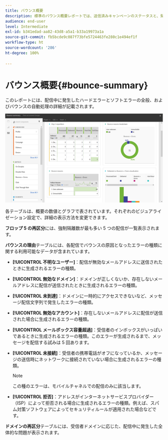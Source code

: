 ```yaml
---
title: バウンス概要
description: 標準のバウンス概要レポートでは、送信済みキャンペーンのステータスと、発生した可能性のあるエラーについて確認できます。
audience: end-user
level: Intermediate
exl-id: b341edad-aa82-43d8-a5a1-b33a19973a1a
source-git-commit: fb5bcde9c087f73bfe5724463fe280c1e494ef1f
workflow-type: ht
source-wordcount: '286'
ht-degree: 100%

---
```


# バウンス概要{#bounce-summary}

このレポートには、配信中に発生したハードエラーとソフトエラーの全般、およびバウンスの自動処理の詳細が記載されます。

![](assets/campaign_reports_bounces.png)

各テーブルは、概要の数値とグラフで表されています。それぞれのビジュアライゼーション設定で、詳細の表示方法を変更できます。

**フロップ 5 の再区分**&#x200B;には、強制隔離数が最も多い 5 つの配信が一覧表示されます。

**バウンスの理由**&#x200B;テーブルには、各配信でバウンスの原因となったエラーの種類に関する利用可能なデータが含まれています。

* **[!UICONTROL 不明なユーザー]**：配信が無効なメールアドレスに送信されたときに生成されるエラーの種類。
* **[!UICONTROL 無効なドメイン]**：ドメインが正しくないか、存在しないメールアドレスに配信が送信されたときに生成されるエラーの種類。
* **[!UICONTROL 未到達]**：ドメインに一時的にアクセスできないなど、メッセージ配信文字列で発生したエラーの種類。
* **[!UICONTROL 無効なアカウント]**：存在しないメールアドレスに配信が送信された場合に生成されるエラーの種類。
* **[!UICONTROL メールボックス容量超過]**：受信者のインボックスがいっぱいであるときに生成されるエラーの種類。このエラーが生成されるまで、メッセージを配信する試みは 5 回あります。
* **[!UICONTROL 未接続]**：受信者の携帯電話がオフになっているか、メッセージの送信時にネットワークに接続されていない場合に生成されるエラーの種類。

  >[!NOTE]
  >
  >この種のエラーは、モバイルチャネルでの配信のみに該当します。

* **[!UICONTROL 拒否]**：アドレスがインターネットサービスプロバイダー（ISP）によって拒否される場合に生成されるエラーの種類。例えば、スパム対策ソフトウェアによってセキュリティルールが適用された場合などです。

**ドメインの再区分**&#x200B;テーブルには、受信者ドメインに応じた、配信中に発生した全体的な問題が表示されます。

